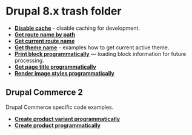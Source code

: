 # Drupal 8.x trash folder

* [**Disable cache**](disable_cache.md) - disable caching for development.
* [**Get route name by path**](get_route_name_by_path.md)
* [**Get current route name**](get_current_route_name.md)
* [**Get theme name**](get_theme_name.md) - examples how to get current active theme.
* [**Print block programmatically**](print_block_programmatically.md) — loading block information for future processing.
* [**Get page title programmatically**](drupal_get_title.md)
* [**Render image styles programmatically**](render_image_style.md)

## Drupal Commerce 2

Drupal Commerce specific code examples.

* [**Create product variant programmatically**](drupal-commerce-create-product-variant.md)
* [**Create product programmatically**](drupal-commerce-create-product.md)